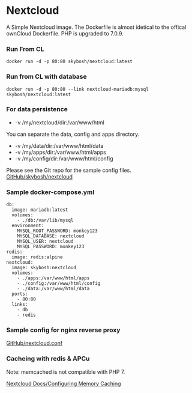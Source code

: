 # Nextcloud

A Simple Nextcloud image. The Dockerfile is almost idetical to the offical ownCloud Dockerfile.
PHP is upgraded to 7.0.9.
### Run From CL
    docker run -d -p 80:80 skybosh/nextcloud:latest
### Run from CL with database
    docker run -d -p 80:80 --link nextcloud-mariadb:mysql skybosh/nextcloud:latest

### For data persistence 

* -v /my/nextcloud/dir:/var/www/html

You can separate the data, config and apps directory.
* -v /my/data/dir:/var/www/html/data
* -v /my/apps/dir:/var/www/html/apps
* -v /my/config/dir:/var/www/html/config

Please see the Git repo for the sample config files. 
[GitHub/skybosh/nextcloud](https://github.com/skybosh/nextcloud)
### Sample docker-compose.yml
    db:
      image: mariadb:latest
      volumes:
        - ./db:/var/lib/mysql
      environment:
        MYSQL_ROOT_PASSWORD: monkey123
        MYSQL_DATABASE: nextcloud
        MYSQL_USER: nextcloud
        MYSQL_PASSWORD: monkey123
    redis:
      image: redis:alpine
    nextcloud:
      image: skybosh:nextcloud
      volumes:
        - ./apps:/var/www/html/apps
        - ./config:/var/www/html/config
        - ./data:/var/www/html/data
      ports:
        - 80:80
      links:
        - db
        - redis

### Sample config for nginx reverse proxy

[GitHub/nextcloud.conf](https://github.com/skybosh/nextcloud/blob/master/nextcloud.conf)

### Cacheing with redis & APCu

Note: memcached is not compatible with PHP 7. 

[Nextcloud Docs/Configuring Memory Caching](https://docs.nextcloud.com/server/9/admin_manual/configuration_server/caching_configuration.html?highlight=memcache)
